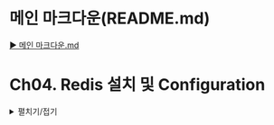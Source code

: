 # 메인 마크다운(README.md)
[▶ 메인 마크다운.md](README.md)

# Ch04. Redis 설치 및 Configuration
<details>
<summary>펼치기/접기</summary>

## Redis Install 
<details>
<summary>펼치기/접기</summary>

아마존 AWS EC2 서버를 사용하는 강의와는 다르게, 로컬에 설치한다.
https://github.com/microsoftarchive/redis/releases  
위 링크에서 msi 혹은 zip파일을 다운로드 한다.  
https://dnl1029.tistory.com/49  
설치 과정은 해당 블로그를 참조한다.
</details>

## Redis 주요 설정 1 - Master-Replica(구Slave) 구성
<details>
<summary>펼치기/접기</summary>

### Redis 설치 후 디렉토리 주요 파일 기본 구성
📂C:   
┠ 📂 Program Files  
┃ ┠ 📂 **Redis**  
┃ ┃ ┠ 📁 log  
┃ ┃ ┠ 📄**redis.windows.conf**  
┃ ┃ ┠ 📄**redis.cli.exe**  
┃ ┃ ┖ 📄**redis.server.exe**  

### Redis 설치 후 최초 실행
<details>
<summary>펼치기/접기</summary>

설치 완료 후 redis-cli.exe 파일을 실행시킨다.
```
redis-server.exe redis.windows.conf
```

info 명령을 입력한다.
```bash
127.0.0.1:6379> info
```

```text/plain
# Server
/* 생략 */
redis_mode:standalone
/* 생략 */
# Replication
role:master
/* 생략 */
```
위와 같이 standalone 모드에 master role로 설정되어있다.
master-replica 구성을 위한 replica 설정을 해야한다.

</details>

### Master-Replica 기본 단일 설정 파일 수정 및 실행
<details>
<summary>펼치기/접기</summary>
인강에서는 master용 인스턴스와 repilca용 인스턴스를 따로 구성하였으나, 현재는 로컬로 기동하기에 포트로 구분하여 접속한다.  

아래 링크를 참조한다.  
[▶ 참조 블로그](https://ssjeong.tistory.com/entry/Redis-%EB%A0%88%EB%94%94%EC%8A%A4-Windows%EC%97%90%EC%84%9C-%EC%84%A4%EC%B9%98-%EB%B0%8F-%EA%B5%AC%EB%8F%99%ED%95%98%EA%B8%B0standalone-cluster#%23%C2%A0Redis%C2%A0Standalone%20Slave%20%EC%84%A4%EC%A0%95%ED%95%98%EA%B8%B0-1)  
[▶ redis 설정 참조 링크](https://adjin.tistory.com/9)

```bash
redis-server --port 6380 --replicaof 127.0.0.1 6379
```
(5.0버전 미만인 경우 replcaof가 아닌 slaveof 옵션을 사용해야 함.)

위 명령어는 redis를 즉시 실행하지만, redis를 재시작 할 경우 설정이 유지되지 않으므로, 지속적인 설정을 원한다면 설정 파일을 수정해야 한다.

#### Redis Version 5.0 이상인경우
replicaof 옵션을 사용한다.

- redis.window.config
  ```text/plain
  ################################ GENERAL  #####################################

  # On Windows, daemonize and pidfile are not supported.
  # However, you can run redis as a Windows service, and specify a logfile.
  # The logfile will contain the pid.

  # Accept connections on the specified port, default is 6379.
  # If port 0 is specified Redis will not listen on a TCP socket.
  # port 6379 # 기존 기본 port 주석
  port 6380
  replicaof 127.0.0.1 6379  
  ```

#### Redis Version 5.0 미만인경우 (현재 3.0)
slaveof 옵션을 사용한다.

- redis.window.config
  ```text/plain
  ################################ GENERAL  #####################################

  # On Windows, daemonize and pidfile are not supported.
  # However, you can run redis as a Windows service, and specify a logfile.
  # The logfile will contain the pid.

  # Accept connections on the specified port, default is 6379.
  # If port 0 is specified Redis will not listen on a TCP socket.
  # port 6379 # 기존 기본 port 주석
  port 6380
  slaveof 127.0.0.1 6379  
  ```
- slave 실행
  ```bash
  redis-server.exe redis.windows.conf
  ```

#### 실패 1

```text/plain
[28616] 29 Dec 02:32:57.339 * Non blocking connect for SYNC fired the event.
[28616] 29 Dec 02:32:57.339 # Sending command to master in replication handshake: -Writing to master: Unknown error
[28616] 29 Dec 02:32:57.460 * Connecting to MASTER 127.0.0.1:6379
[28616] 29 Dec 02:32:57.460 * MASTER <-> SLAVE sync started
```
실행 후 위 로그가 연이어 출력 되는데, 정상일 경우에는 sync start만 되는것이 아닌 실제 작업이 일어나야 한다.  
6379 port가 통신할 수 있도록 개방되어 있지 않기 때문에 start만 뜨고 실제 작업은 일어나지 않고 다운 상태로 되어있는것이다.  
아마존 aws에서 여러 인스턴스로 구성했을 경우에는 추가 보안설정을 해줘야 한다.

로컬에서 기동할 경우, 기본적으로 redis-server.exe 파일을 먼저 실행한 뒤[6379-master] 
redis-server.exe redis.windows.conf를 실행해줘야한다[6380-slave(replica)]

- master-6379 실행
  ```bash
  .\redis-cli.exe
  ```

- slave-6380 실행
  ```bash
  .\redis-cli.exe -p 6380
  ```


#### 실패 2

- master-6379
  ```text
  [22532] 29 Dec 03:10:16.712 # Server started, Redis version 3.0.504
  [22532] 29 Dec 03:10:16.721 * DB loaded from disk: 0.010 seconds
  [22532] 29 Dec 03:10:16.721 * The server is now ready to accept connections on port 6379
  [22532] 29 Dec 03:10:24.186 * Slave 127.0.0.1:6380 asks for synchronization
  [22532] 29 Dec 03:10:24.186 * Full resync requested by slave 127.0.0.1:6380
  [22532] 29 Dec 03:10:24.186 * Starting BGSAVE for SYNC with target: disk
  [22532] 29 Dec 03:10:24.190 * Background saving started by pid 9452
  [9452] 29 Dec 03:10:24.253 # Failed opening .rdb for saving: Permission denied
  [9452] 29 Dec 03:10:24.254 # rdbSave failed in qfork: Permission denied
  [22532] 29 Dec 03:10:24.337 # fork operation complete
  [22532] 29 Dec 03:10:24.338 # Background saving error
  [22532] 29 Dec 03:10:24.338 # Connection with slave 127.0.0.1:6380 lost.
  [22532] 29 Dec 03:10:24.338 # SYNC failed. BGSAVE child returned an error
  ```

- slave-6380
  ```text
  Connecting to MASTER 127.0.0.1:6379
  [30316] 29 Dec 03:07:43.664 * MASTER <-> SLAVE sync started
  [30316] 29 Dec 03:07:43.664 * Non blocking connect for SYNC fired the event.
  [30316] 29 Dec 03:07:43.665 # Error reply to PING from master: '-MISCONF Redis is configured to save RDB snapshots, but is currently not able to persist on disk. Commands that may modify the data set are disabled. Please check Redis logs for details about the error.'
  ```

위 오류의 경우 snapshot을 rdb에 저장하는 과정 중 발생하는 오류로, 쓰기 권한을 확인해 봐야 한다.  
redis.windows.conf 파일에 dir ./로 설정 되어있는데, 해당 경로는 Redis 실행파일이 존재하는 해당 경로이다.    
해당 디렉토리의 상위로 이동하여 해당 디렉토리에 쓰기 권한을 준다.  
속성 > 보안 > ALL APPLICATION PACKAGES 선택 > 편집 > 모든권한  
위 설정 후 master와 slave를 모두 재실행 해 준다

아래는 성공시 출력되는 메시지이다.
- master-6379
  ```text
  [30560] 29 Dec 03:12:07.640 # Server started, Redis version 3.0.504
  [30560] 29 Dec 03:12:07.640 * DB loaded from disk: 0.000 seconds
  [30560] 29 Dec 03:12:07.640 * The server is now ready to accept connections on port 6379
  [30560] 29 Dec 03:12:13.725 * Slave 127.0.0.1:6380 asks for synchronization
  [30560] 29 Dec 03:12:13.726 * Full resync requested by slave 127.0.0.1:6380
  [30560] 29 Dec 03:12:13.726 * Starting BGSAVE for SYNC with target: disk
  [30560] 29 Dec 03:12:13.730 * Background saving started by pid 23132
  [30560] 29 Dec 03:12:13.830 # fork operation complete
  [30560] 29 Dec 03:12:13.831 * Background saving terminated with success
  [30560] 29 Dec 03:12:13.835 * Synchronization with slave 127.0.0.1:6380 succeeded
  ```
- slave-6380
  ```text
  [5376] 29 Dec 03:12:12.708 # Server started, Redis version 3.0.504
  [5376] 29 Dec 03:12:12.709 * DB loaded from disk: 0.000 seconds
  [5376] 29 Dec 03:12:12.709 * The server is now ready to accept connections on port 6380
  [5376] 29 Dec 03:12:13.723 * Connecting to MASTER 127.0.0.1:6379
  [5376] 29 Dec 03:12:13.723 * MASTER <-> SLAVE sync started
  [5376] 29 Dec 03:12:13.724 * Non blocking connect for SYNC fired the event.
  [5376] 29 Dec 03:12:13.724 * Master replied to PING, replication can continue...
  [5376] 29 Dec 03:12:13.725 * Partial resynchronization not possible (no cached master)
  [5376] 29 Dec 03:12:13.730 * Full resync from master: bcdafeb53dbc73c48d0e0e80d3e5e3965cbdc79e:1
  [5376] 29 Dec 03:12:13.835 * MASTER <-> SLAVE sync: receiving 18 bytes from master
  [5376] 29 Dec 03:12:13.836 * MASTER <-> SLAVE sync: Flushing old data
  [5376] 29 Dec 03:12:13.837 * MASTER <-> SLAVE sync: Loading DB in memory
  [5376] 29 Dec 03:12:13.838 * MASTER <-> SLAVE sync: Finished with success
  ```
</details>

### Master-Replica 설정 파일 추가 구성 및 실행
<details>
<summary>펼치기/접기</summary>

#### `Redis Sentinel주요 구성 파일 구성`
📂C:   
┠ 📂 Program Files  
┃ ┠ 📂 **Redis**  
┃ ┃ ┠ 📁 log  
┃ ┃ ┠ 📂 **conf**  
┃ ┃ ┃ ┠ 📄**redis.master.conf**  
┃ ┃ ┃ ┠ 📄**redis.slave.conf**  
┃ ┃ ┠ 📄redis.windows.conf  
┃ ┃ ┠ 📄redis.cli.exe  
┃ ┃ ┖ 📄redis.server.exe


위와 같이 conf 디렉토리 생성 후 상위 디렉토리인 Redis의 redis.windows.conf 파일을 복사하여 생성한 뒤 아래와 같이 설정해준다.  
(# 으로 주석되어있는 내용을 찾은 뒤 개행하여 아랫줄에 작성한다.)  
만약 디렉토리 생성이 되지 않거나, 메모장으로 열리지 않는다면 C: 디렉토리에서 Redis 디렉토리의 권한을 부여해야 한다.

- master-6379: redis.master.conf
  ```text
  # If port 0 is specified Redis will not listen on a TCP socket.
  port 6379
  ```
- slave-6380: redis.slave.conf
  ```text
  # If port 0 is specified Redis will not listen on a TCP socket.
  port 6380
  # bind 127.0.0.1
  bind 127.0.0.1
  # slaveof <masterip> <masterport>
  slaveof 127.0.0.1 6379
  ```
  
위와같이 설정하게 되면 아래 명령처럼 설정파일로 구분하여 실행이 가능해진다.
- master-6379
  ```bash
  ./redis-server.exe ./conf/redis.master.conf
  ```
- slave-6380
  ```bash
  ./redis-server.exe ./conf/redis.slave.conf
  ```

</details>
</details>



# Redis 주요 설정 2 - Sentinel 설치
<details>
<summary>펼치기/접기</summary>

[▶ redis sentinel 설정 참조 링크](https://adjin.tistory.com/9)  
  

## Redis Sentinel주요 구성 파일 구성
📂C:   
┠ 📂 Program Files  
┃ ┠ 📂 **Redis**  
┃ ┃ ┠ 📁 log  
┃ ┃ ┠ 📂 **conf**  
┃ ┃ ┃ ┠ 📄redis.master.conf  
┃ ┃ ┃ ┠ 📄redis.slave.conf  
┃ ┃ ┃ ┠ 📄**sentinel26379.conf**  
┃ ┃ ┃ ┠ 📄**sentinel26380.conf**  
┃ ┃ ┃ ┖ 📄**sentinel26381.conf**  
┃ ┃ ┠ 📄redis.windows.conf  
┃ ┃ ┠ 📄redis.cli.exe  
┃ ┃ ┖ 📄redis.server.exe

[▶ redis sentinel conf 파일 다운로드 링크](http://download.redis.io/redis-stable/sentinel.conf) 에서 sentinel.conf 파일을 다운로드 한 뒤
conf 디렉토리에서 sentinel.conf파일을 26379, 26380, 26391 이라는 prefix로 3개 구성한 뒤 해당 파일들의 설정들을 메모장으로 열어 각각 수정한다.  
(# 으로 주석되어있는 내용을 찾은 뒤 개행하여 아랫줄에 작성한다.)  
만약 디렉토리 생성이 되지 않거나, 메모장으로 열리지 않는다면 C: 디렉토리에서 Redis 디렉토리의 권한을 부여해야 한다.

- sentinel{26379,26380,26381}.conf
  ```text
  # The port that this sentinel instance will run on
  port 26379 # ← 포트 변경(각각 26279, 26380, 26381 로 설정)
  
  # The valid charset is A-z 0-9 and the three characters ".-_".
  sentinel monitor mymaster 127.0.0.1 6379 2
  
  # Default is 30 seconds.
  sentinel down-after-milliseconds mymaster 30000
  sentinel parallel-syncs mymaster 1
  
  # Default is 3 minutes.
  sentinel failover-timeout mymaster 180000
  ```

## sentinel.conf 옵션 disabled
다운받은 sentinel.conf 파일은 3.0.504 버전에서 지원하지 않는 옵션들이 존재한다.  
해당 옵션들을 주석처리 한 뒤 실행해야 한다.
- protected-mode
- acllog-max-len
- deny-scripts-reconfig
- SENTINEL resolve-hostnames no
- SENTINEL announce-hostnames no
- SENTINEL master-reboot-down-after-period mymaster 0

위와같이 설정하게 되면 아래 명령처럼 설정파일로 구분하여 개별 실행한다.
- master-6379
  ```bash
  ./redis-server.exe ./conf/sentinel.26379.conf --sentinel 
  ./redis-server.exe ./conf/sentinel.26380.conf --sentinel 
  ./redis-server.exe ./conf/sentinel.26381.conf --sentinel
  ```

- 풀 명령 모음
  ```bash
  & "C:/Program Files/Redis/redis-server.exe" "C:/Program Files/Redis/conf/redis.master.conf"
  & "C:/Program Files/Redis/redis-server.exe" "C:/Program Files/Redis/conf/redis.slave.conf"
  & "C:/Program Files/Redis/redis-server.exe" "C:/Program Files/Redis/conf/sentinel26379.conf" --sentinel
  & "C:/Program Files/Redis/redis-server.exe" "C:/Program Files/Redis/conf/sentinel26379.conf" --sentinel
  & "C:/Program Files/Redis/redis-server.exe" "C:/Program Files/Redis/conf/sentinel26379.conf" --sentinel
  ```

  - sentinel 26379 (1584bf09a783bbefdf8248b1955f72a442fc4efe)
  ```text
                  _._
             _.-``__ ''-._
        _.-``    `.  `_.  ''-._           Redis 3.0.504 (00000000/0) 64 bit
    .-`` .-```.  ```\/    _.,_ ''-._
   (    '      ,       .-`  | `,    )     Running in sentinel mode
   |`-._`-...-` __...-.``-._|'` _.-'|     Port: 26379
   |    `-._   `._    /     _.-'    |     PID: 34788
    `-._    `-._  `-./  _.-'    _.-'
   |`-._`-._    `-.__.-'    _.-'_.-'|
   |    `-._`-._        _.-'_.-'    |           http://redis.io
    `-._    `-._`-.__.-'_.-'    _.-'
   |`-._`-._    `-.__.-'    _.-'_.-'|
   |    `-._`-._        _.-'_.-'    |
    `-._    `-._`-.__.-'_.-'    _.-'
        `-._    `-.__.-'    _.-'
            `-._        _.-'
                `-.__.-'
  
  [34788] 29 Dec 21:11:27.182 # Sentinel runid is 1584bf09a783bbefdf8248b1955f72a442fc4efe
  [34788] 29 Dec 21:11:27.182 # +monitor master mymaster 127.0.0.1 6379 quorum 2
  ```

- sentinel 26380 (fe40ae2f8c2e56cf1ac5b533c82e7557b01747ce)
  ```text
                  _._
             _.-``__ ''-._
        _.-``    `.  `_.  ''-._           Redis 3.0.504 (00000000/0) 64 bit
    .-`` .-```.  ```\/    _.,_ ''-._
   (    '      ,       .-`  | `,    )     Running in sentinel mode
   |`-._`-...-` __...-.``-._|'` _.-'|     Port: 26380
   |    `-._   `._    /     _.-'    |     PID: 23584
    `-._    `-._  `-./  _.-'    _.-'
   |`-._`-._    `-.__.-'    _.-'_.-'|
   |    `-._`-._        _.-'_.-'    |           http://redis.io
    `-._    `-._`-.__.-'_.-'    _.-'
   |`-._`-._    `-.__.-'    _.-'_.-'|
   |    `-._`-._        _.-'_.-'    |
    `-._    `-._`-.__.-'_.-'    _.-'
        `-._    `-.__.-'    _.-'
            `-._        _.-'
                `-.__.-'
  
  [23584] 29 Dec 21:37:46.043 # Sentinel runid is fe40ae2f8c2e56cf1ac5b533c82e7557b01747ce
  [23584] 29 Dec 21:37:46.043 # +monitor master mymaster 127.0.0.1 6379 quorum 2
  ```

- sentinel 26381 (5fa1beaee1927ce5983c791437454d71620d1cf2)
  ```text
                  _._
             _.-``__ ''-._
        _.-``    `.  `_.  ''-._           Redis 3.0.504 (00000000/0) 64 bit
    .-`` .-```.  ```\/    _.,_ ''-._
   (    '      ,       .-`  | `,    )     Running in sentinel mode
   |`-._`-...-` __...-.``-._|'` _.-'|     Port: 26381
   |    `-._   `._    /     _.-'    |     PID: 28656
    `-._    `-._  `-./  _.-'    _.-'
   |`-._`-._    `-.__.-'    _.-'_.-'|
   |    `-._`-._        _.-'_.-'    |           http://redis.io
    `-._    `-._`-.__.-'_.-'    _.-'
   |`-._`-._    `-.__.-'    _.-'_.-'|
   |    `-._`-._        _.-'_.-'    |
    `-._    `-._`-.__.-'_.-'    _.-'
        `-._    `-.__.-'    _.-'
            `-._        _.-'
                `-.__.-'
  
  [28656] 29 Dec 21:46:20.413 # Sentinel runid is 5fa1beaee1927ce5983c791437454d71620d1cf2
  [28656] 29 Dec 21:46:20.413 # +monitor master mymaster 127.0.0.1 6379 quorum 2
  ```
</details>

# Master 노드 Fail Over 테스트
<details>
<summary>펼치기/접기</summary>

Master 노드를 종료시킬 경우 아래와 같이 sentinel 26381 에서 Fail Over가 발생한다.
아래 각각의 sentinel 노드의 로그를 보자.

- sentinel 26379 (1584bf09a783bbefdf8248b1955f72a442fc4efe)
  ```text
  [34788] 29 Dec 21:55:17.711 # +sdown master mymaster 127.0.0.1 6379
  [34788] 29 Dec 21:55:17.787 # +odown master mymaster 127.0.0.1 6379 #quorum 2/2
  [34788] 29 Dec 21:55:17.787 # +new-epoch 1
  [34788] 29 Dec 21:55:17.787 # +try-failover master mymaster 127.0.0.1 6379
  [34788] 29 Dec 21:55:17.806 # +vote-for-leader 1584bf09a783bbefdf8248b1955f72a442fc4efe 1
  [34788] 29 Dec 21:55:17.806 # 127.0.0.1:26381 voted for 5fa1beaee1927ce5983c791437454d71620d1cf2 1
  [34788] 29 Dec 21:55:17.825 # 127.0.0.1:26380 voted for 5fa1beaee1927ce5983c791437454d71620d1cf2 1
  [34788] 29 Dec 21:55:18.928 # +config-update-from sentinel 127.0.0.1:26381 127.0.0.1 26381 @ mymaster 127.0.0.1 6379
  [34788] 29 Dec 21:55:18.928 # +switch-master mymaster 127.0.0.1 6379 127.0.0.1 6380
  [34788] 29 Dec 21:55:18.928 * +slave slave 127.0.0.1:6379 127.0.0.1 6379 @ mymaster 127.0.0.1 6380
  [34788] 29 Dec 21:55:48.937 # +sdown slave 127.0.0.1:6379 127.0.0.1 6379 @ mymaster 127.0.0.1 6380
  ```
  - `+odown master mymaster 127.0.0.1 6379 #quorum 2/2`: 총 2개의 Sentinel이 장애를 감지
  - `+try-failover master mymaster 127.0.0.1 6379`: Failover 시도를 시작  
  - `+vote-for-leader`: Sentinel 간 리더 선출 투표가 진행되었고, 26381이 리더로 선출
  - `slave 127.0.0.1:6379 127.0.0.1 6379 @ mymaster 127.0.0.1 6380`: 기존 slave(replica) 였던 6380을 Master로 설정한다.


- sentinel 26380 (fe40ae2f8c2e56cf1ac5b533c82e7557b01747ce)
  ```text
  [23584] 29 Dec 21:55:17.665 # +sdown master mymaster 127.0.0.1 6379
  [23584] 29 Dec 21:55:17.814 # +new-epoch 1
  [23584] 29 Dec 21:55:17.825 # +vote-for-leader 5fa1beaee1927ce5983c791437454d71620d1cf2 1
  [23584] 29 Dec 21:55:18.739 # +odown master mymaster 127.0.0.1 6379 #quorum 3/2
  [23584] 29 Dec 21:55:18.739 # Next failover delay: I will not start a failover before Sun Dec 29 22:01:18 2024
  [23584] 29 Dec 21:55:18.928 # +config-update-from sentinel 127.0.0.1:26381 127.0.0.1 26381 @ mymaster 127.0.0.1 6379
  [23584] 29 Dec 21:55:18.928 # +switch-master mymaster 127.0.0.1 6379 127.0.0.1 6380
  [23584] 29 Dec 21:55:18.928 * +slave slave 127.0.0.1:6379 127.0.0.1 6379 @ mymaster 127.0.0.1 6380
  [23584] 29 Dec 21:55:49.028 # +sdown slave 127.0.0.1:6379 127.0.0.1 6379 @ mymaster 127.0.0.1 6380
  ```
  - `+vote-for-leader`: Sentinel 간 리더 선출 투표가 진행되었고, 26381이 리더로 선출
  - `+odown master mymaster 127.0.0.1 6379 #quorum 3/2`: 총 3개의 Sentinel이 장애를 감지
  - `slave 127.0.0.1:6379 127.0.0.1 6379 @ mymaster 127.0.0.1 6380`: 기존 slave(replica) 였던 6380을 Master로 설정한다.

- sentinel 26381 (5fa1beaee1927ce5983c791437454d71620d1cf2)
  ```text
  [28656] 29 Dec 21:55:17.726 # +sdown master mymaster 127.0.0.1 6379
  [28656] 29 Dec 21:55:17.787 # +odown master mymaster 127.0.0.1 6379 #quorum 3/2
  [28656] 29 Dec 21:55:17.787 # +new-epoch 1
  [28656] 29 Dec 21:55:17.787 # +try-failover master mymaster 127.0.0.1 6379
  [28656] 29 Dec 21:55:17.804 # +vote-for-leader 5fa1beaee1927ce5983c791437454d71620d1cf2 1
  [28656] 29 Dec 21:55:17.806 # 127.0.0.1:26379 voted for 1584bf09a783bbefdf8248b1955f72a442fc4efe 1
  [28656] 29 Dec 21:55:17.825 # 127.0.0.1:26380 voted for 5fa1beaee1927ce5983c791437454d71620d1cf2 1
  [28656] 29 Dec 21:55:17.863 # +elected-leader master mymaster 127.0.0.1 6379
  [28656] 29 Dec 21:55:17.863 # +failover-state-select-slave master mymaster 127.0.0.1 6379
  [28656] 29 Dec 21:55:17.941 # +selected-slave slave 127.0.0.1:6380 127.0.0.1 6380 @ mymaster 127.0.0.1 6379
  [28656] 29 Dec 21:55:17.941 * +failover-state-send-slaveof-noone slave 127.0.0.1:6380 127.0.0.1 6380 @ mymaster 127.0.0.1 6379
  [28656] 29 Dec 21:55:18.003 * +failover-state-wait-promotion slave 127.0.0.1:6380 127.0.0.1 6380 @ mymaster 127.0.0.1 6379
  [28656] 29 Dec 21:55:18.826 # +promoted-slave slave 127.0.0.1:6380 127.0.0.1 6380 @ mymaster 127.0.0.1 6379
  [28656] 29 Dec 21:55:18.826 # +failover-state-reconf-slaves master mymaster 127.0.0.1 6379
  [28656] 29 Dec 21:55:18.908 # +failover-end master mymaster 127.0.0.1 6379
  [28656] 29 Dec 21:55:18.908 # +switch-master mymaster 127.0.0.1 6379 127.0.0.1 6380
  [28656] 29 Dec 21:55:18.908 * +slave slave 127.0.0.1:6379 127.0.0.1 6379 @ mymaster 127.0.0.1 6380
  [28656] 29 Dec 21:55:48.998 # +sdown slave 127.0.0.1:6379 127.0.0.1 6379 @ mymaster 127.0.0.1 6380
  ```
  - `+odown master mymaster 127.0.0.1 6379 #quorum 2/2`: 총 3개의 Sentinel이 장애를 감지
  - `+try-failover master mymaster 127.0.0.1 6379`: Failover 시도를 시작  
  - `+vote-for-leader`: Sentinel 간 리더 선출 투표가 진행되었고, 26381이 리더로 선출
  - `slave 127.0.0.1:6379 127.0.0.1 6379 @ mymaster 127.0.0.1 6380`: 기존 slave(replica) 였던 6380을 Master로 설정한다.

**실제 slave 노드에서 확인시 slave에서 master로 변경 되어있는것을 확인할 수 있다.**
- slave(replica)-6380 
  ```bash
  127.0.0.1:6380> info
  ```
- info 로그 출력  
  ```text
  # Server
  #생략
  redis_mode:standalone
  os:Windows
  #생략
  run_id:40acceeab3fc43d8bd621679a6293de9600f02e3
  config_file:C:\Program Files\redis\conf\redis.slave.conf
  tcp_port:6380
  # 생략
  
  # Replication
  role:master
  # 생략
  ```
</details>

</details>

